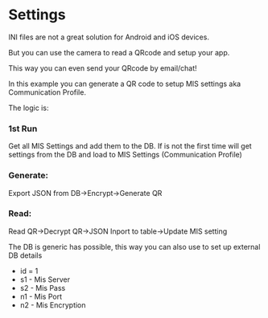 # Settings

INI files are not a great solution for Android and iOS devices.


But you can use the camera to read a QRcode and setup your app.

This way you can even send your QRcode by email/chat!

In this example you can generate a QR code to setup MIS settings aka Communication Profile.

The logic is:

### 1st Run
Get all MIS Settings and add them to the DB.
If is not the first time will get settings from the DB and load to MIS Settings (Communication Profile)

### Generate:
Export JSON from DB->Encrypt->Generate QR

### Read:
Read QR->Decrypt QR->JSON Inport to table->Update MIS setting


The DB is generic has possible, this way you can also use to set up external DB details

* id = 1
* s1 -  Mis Server
* s2 -  Mis Pass
* n1 -  Mis Port
* n2 -  Mis Encryption
